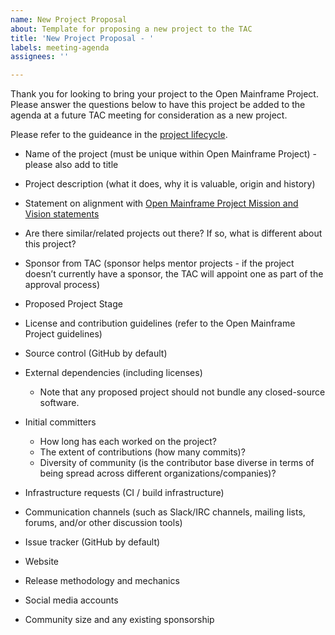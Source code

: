 ```yaml
---
name: New Project Proposal
about: Template for proposing a new project to the TAC
title: 'New Project Proposal - '
labels: meeting-agenda
assignees: ''

---
```

Thank you for looking to bring your project to the Open Mainframe Project. Please answer the questions below to have this project be added to the agenda at a future TAC meeting for consideration as a new project.

Please refer to the guideance in the [project lifecycle](https://github.com/openmainframeproject/tac/blob/master/process/project_stages.md#proposal-process).

*   Name of the project (must be unique within Open Mainframe Project) - please also add to title


*   Project description (what it does, why it is valuable, origin and history)


*   Statement on alignment with [Open Mainframe Project Mission and Vision statements](https://www.openmainframeproject.org/about)


*   Are there similar/related projects out there? If so, what is different about this project?


*   Sponsor from TAC (sponsor helps mentor projects - if the project doesn’t currently have a sponsor, the TAC will appoint one as part of the approval process)


*   Proposed Project Stage


*   License and contribution guidelines (refer to the Open Mainframe Project guidelines)


*   Source control (GitHub by default)


*   External dependencies (including licenses)
    *   Note that any proposed project should not bundle any closed-source software.


*   Initial committers
    *   How long has each worked on the project? 
    *   The extent of contributions (how many commits)?  
    *   Diversity of community (is the contributor base diverse in terms of being spread across different organizations/companies)?


*   Infrastructure requests (CI / build infrastructure)


*   Communication channels (such as Slack/IRC channels, mailing lists, forums, and/or other discussion tools)


*   Issue tracker (GitHub by default)


*   Website


*   Release methodology and mechanics


*   Social media accounts


*   Community size and any existing sponsorship

